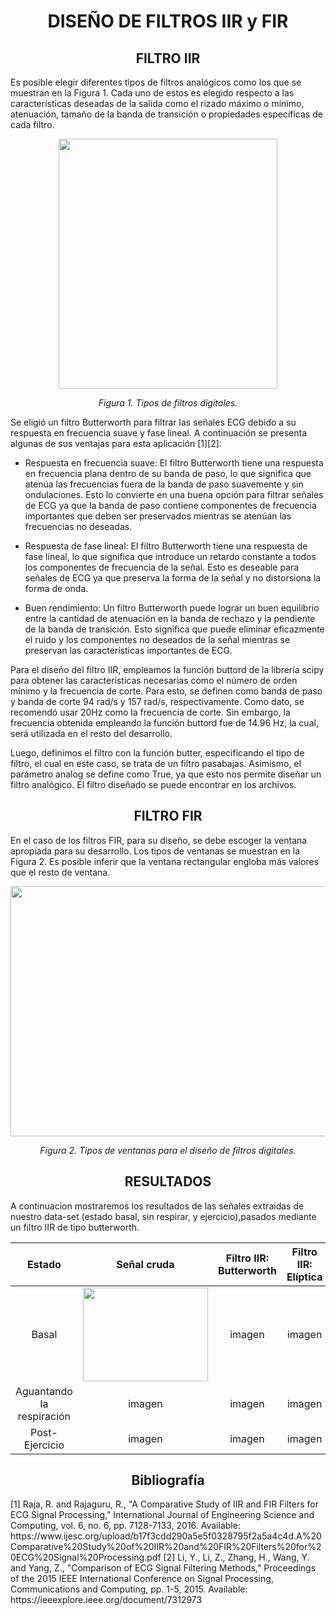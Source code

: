 <h1 align="center">DISEÑO DE FILTROS IIR y FIR</h1>

<h2 align="center">FILTRO IIR</h2>
Es posible elegir diferentes tipos de filtros analógicos como los que se muestran en la Figura 1. Cada uno de estos es elegido respecto a las características deseadas de la salida como el rizado máximo o mínimo, atenuación, tamaño de la banda de transición o propiedades específicas de cada filtro.

<p align="center">
  <img width="350" height="400"src="https://user-images.githubusercontent.com/128627312/236081055-a75a374e-5e0c-4370-bfc1-372ce90d89ee.png">
</p>
<em><p align="center">Figura 1. Tipos de filtros digitales.</p></em>

Se eligió un filtro Butterworth para filtrar las señales ECG debido a su respuesta en frecuencia suave y fase lineal. A continuación se presenta algunas de sus ventajas para esta aplicación [1][2]:

- Respuesta en frecuencia suave: El filtro Butterworth tiene una respuesta en frecuencia plana dentro de su banda de paso, lo que significa que atenúa las frecuencias fuera de la banda de paso suavemente y sin ondulaciones. Esto lo convierte en una buena opción para filtrar señales de ECG ya que la banda de paso contiene componentes de frecuencia importantes que deben ser preservados mientras se atenúan las frecuencias no deseadas.

- Respuesta de fase lineal: El filtro Butterworth tiene una respuesta de fase lineal, lo que significa que introduce un retardo constante a todos los componentes de frecuencia de la señal. Esto es deseable para señales de ECG ya que preserva la forma de la señal y no distorsiona la forma de onda.

- Buen rendimiento: Un filtro Butterworth puede lograr un buen equilibrio entre la cantidad de atenuación en la banda de rechazo y la pendiente de la banda de transición. Esto significa que puede eliminar eficazmente el ruido y los componentes no deseados de la señal mientras se preservan las características importantes de ECG.


Para el diseño del filtro IIR, empleamos la función buttord de la librería scipy para obtener las características necesarias como el número de orden mínimo y la frecuencia de corte. Para esto, se definen como banda de paso y banda de corte 94 rad/s y 157 rad/s, respectivamente. Como dato, se recomendó usar 20Hz como la frecuencia de corte. Sin embargo, la frecuencia obtenida empleando la función buttord fue de 14.96 Hz, la cual, será utilizada en el resto del desarrollo.

Luego, definimos el filtro con la función butter, especificando el tipo de filtro, el cual en este caso, se trata de un filtro pasabajas. Asimismo, el parámetro analog se define como True, ya que esto nos permite diseñar un filtro analógico. El filtro diseñado se puede encontrar en los archivos.


<h2 align="center">FILTRO FIR</h2>
En el caso de los filtros FIR, para su diseño, se debe escoger la ventana apropiada para su desarrollo. Los tipos de ventanas se muestran en la Figura 2. Es posible inferir que la ventana rectangular engloba más valores que el resto de ventana.

<p align="center">
  <img width="600" height="400"src="https://user-images.githubusercontent.com/128627312/236081059-e05caf58-ac57-443f-881d-7bfbc9a16605.png">
</p>
<em><p align="center">Figura 2. Tipos de ventanas para el diseño de filtros digitales.</p></em>

<h2 align="center">RESULTADOS</h2>
A continuacion mostraremos los resultados de las señales extraidas de nuestro data-set (estado basal, sin respirar, y ejercicio),pasados mediante un filtro IIR de tipo butterworth.
<div align="center">

|   **Estado**   | **Señal cruda** |  **Filtro IIR: Butterworth**  | **Filtro IIR: Elíptica**  | **Filtro FIR: Hamming**  | **Filtro FIR: Blackman**  |
|:-------------------:|:---------------:|:------------:|:------------:|:------------:|:------------:|
| Basal | <img width="200" height="150" src="https://user-images.githubusercontent.com/128627158/231566660-9f4676ba-484a-43a2-9236-3595947a1528.jpg">| imagen | imagen | imagen | imagen |
|      Aguantando la respiración    | imagen | imagen | imagen| imagen | imagen |
| Post-Ejercicio | imagen | imagen | imagen| imagen | imagen |


</div>
       

<h2 align="center">Bibliografía</h2>
[1] Raja, R. and Rajaguru, R., "A Comparative Study of IIR and FIR Filters for ECG Signal Processing," International Journal of Engineering Science and Computing, vol. 6, no. 6, pp. 7128-7133, 2016. Available: https://www.ijesc.org/upload/b17f3cdd290a5e5f0328795f2a5a4c4d.A%20Comparative%20Study%20of%20IIR%20and%20FIR%20Filters%20for%20ECG%20Signal%20Processing.pdf   
[2] Li, Y., Li, Z., Zhang, H., Wang, Y. and Yang, Z., "Comparison of ECG Signal Filtering Methods," Proceedings of the 2015 IEEE International Conference on Signal Processing, Communications and Computing, pp. 1-5, 2015. Available: https://ieeexplore.ieee.org/document/7312973 
